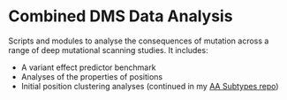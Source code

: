 # Combined DMS Data Analysis

Scripts and modules to analyse the consequences of mutation across a range of deep mutational scanning studies.
It includes:

* A variant effect predictor benchmark
* Analyses of the properties of positions
* Initial position clustering analyses (continued in my [AA Subtypes repo](https://github.com/allydunham/aa_subtypes))
